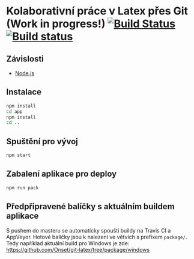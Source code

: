 # Kolaborativní práce v Latex přes Git (Work in progress!) [![Build Status](https://travis-ci.org/Onset/git-latex.svg?branch=master)](https://travis-ci.org/Onset/git-latex) [![Build status](https://ci.appveyor.com/api/projects/status/w48htrgwosvd42eq/branch/master?svg=true)](https://ci.appveyor.com/project/Onset/git-latex/branch/master)


## Závislosti

- [Node.js](https://nodejs.org/)

## Instalace

```bash
npm install
cd app
npm install
cd ..
```

## Spuštění pro vývoj

```bash
npm start
```

## Zabalení aplikace pro deploy

```bash
npm run pack
```

## Předpřipravené balíčky s aktuálním buildem aplikace

S pushem do masteru se automaticky spouští buildy na Travis CI a AppVeyor. Hotové balíčky jsou k nalezení ve větvích s prefixem `package/`. Tedy například aktuální build pro Windows je zde: https://github.com/Onset/git-latex/tree/package/windows
